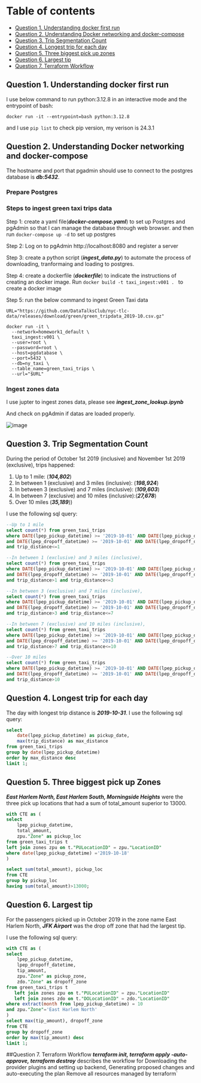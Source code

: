 

# Table of contents

- [Question 1. Understanding docker first run](#Question-1-Understanding-docker-first-run)
- [Question 2. Understanding Docker networking and docker-compose](#Question-2-Understanding-Docker-networking-and-docker-compose)
- [Question 3. Trip Segmentation Count](#Question-3-Trip-Segmentation-Count)
- [Question 4. Longest trip for each day](#Question-4-Longest-trip-for-each-day)
- [Question 5. Three biggest pick up zones](#Question-5-Three-biggest-pick-up-zones)
- [Question 6. Largest tip](#Question-6-Largest-tip)
- [Question 7. Terraform Workflow](#Question-7-Terraform-Workflow)


  
## Question 1. Understanding docker first run
I use below command to run python:3.12.8 in an interactive mode and the entrypoint of bash: 
```ssh
docker run -it --entrypoint=bash python:3.12.8
```
and I use `pip list` to check pip version, my verison is 24.3.1

## Question 2. Understanding Docker networking and docker-compose
The hostname and port that pgadmin should use to connect to the postgres database is ***db:5432***.


### Prepare Postgres
### Steps to ingest green taxi trips data

Step 1: create a yaml file(***docker-compose.yaml***) to set up Postgres and pgAdmin so that I can manage the database through web browser.
and then run `docker-compose up -d` to set up postgres

Step 2: Log on to pgAdmin http://localhost:8080 and register a server

Step 3: create a python script (***ingest_data.py***) to automate the process of downloading, tranformaing and loading to postgres. 

Step 4: create a dockerfile (***dockerfile***) to indicate the instructions of creating an docker image.
Run `docker build -t taxi_ingest:v001 . ` to create a docker image

Step 5: run the below command to ingest Green Taxi data

```ssh
URL="https://github.com/DataTalksClub/nyc-tlc-data/releases/download/green/green_tripdata_2019-10.csv.gz"

docker run -it \
  --network=homework1_default \
  taxi_ingest:v001 \
  --user=root \
  --password=root \
  --host=pgdatabase \
  --port=5432 \
  --db=ny_taxi \
  --table_name=green_taxi_trips \
  --url="$URL"
```
### Ingest zones data
I use jupter to ingest zones data, please see ***ingest_zone_lookup.ipynb***

And check on pgAdmin if datas are loaded properly. 

![image](https://github.com/user-attachments/assets/29fc5643-3a6d-4e11-8d33-4cf92c0cfa84)


## Question 3. Trip Segmentation Count
During the period of October 1st 2019 (inclusive) and November 1st 2019 (exclusive),  trips happened:

1. Up to 1 mile: (***104,802***)
2. In between 1 (exclusive) and 3 miles (inclusive): (***198,924***)
3. In between 3 (exclusive) and 7 miles (inclusive): (***109,603***)
4. In between 7 (exclusive) and 10 miles (inclusive):(***27,678***)
5. Over 10 miles (***35,189***))
   
I use the following sql query:

```sql
--Up to 1 mile
select count(*) from green_taxi_trips
where DATE(lpep_pickup_datetime) >= '2019-10-01' AND DATE(lpep_pickup_datetime) < '2019-11-01'
and DATE(lpep_dropoff_datetime) >= '2019-10-01' AND DATE(lpep_dropoff_datetime) < '2019-11-01'
and trip_distance<=1

--In between 1 (exclusive) and 3 miles (inclusive),
select count(*) from green_taxi_trips
where DATE(lpep_pickup_datetime) >= '2019-10-01' AND DATE(lpep_pickup_datetime) < '2019-11-01'
and DATE(lpep_dropoff_datetime) >= '2019-10-01' AND DATE(lpep_dropoff_datetime) < '2019-11-01'
and trip_distance>1 and trip_distance<=3

--In between 3 (exclusive) and 7 miles (inclusive),
select count(*) from green_taxi_trips
where DATE(lpep_pickup_datetime) >= '2019-10-01' AND DATE(lpep_pickup_datetime) < '2019-11-01'
and DATE(lpep_dropoff_datetime) >= '2019-10-01' AND DATE(lpep_dropoff_datetime) < '2019-11-01'
and trip_distance>3 and trip_distance<=7

--In between 7 (exclusive) and 10 miles (inclusive),
select count(*) from green_taxi_trips
where DATE(lpep_pickup_datetime) >= '2019-10-01' AND DATE(lpep_pickup_datetime) < '2019-11-01'
and DATE(lpep_dropoff_datetime) >= '2019-10-01' AND DATE(lpep_dropoff_datetime) < '2019-11-01'
and trip_distance>7 and trip_distance<=10

--Over 10 miles
select count(*) from green_taxi_trips
where DATE(lpep_pickup_datetime) >= '2019-10-01' AND DATE(lpep_pickup_datetime) < '2019-11-01'
and DATE(lpep_dropoff_datetime) >= '2019-10-01' AND DATE(lpep_dropoff_datetime) < '2019-11-01'
and trip_distance>10
```

## Question 4. Longest trip for each day
The day with longest trip distance is ***2019-10-31***.
I use the following sql query: 

```sql
select
    date(lpep_pickup_datetime) as pickup_date,
    max(trip_distance) as max_distance
from green_taxi_trips
group by date(lpep_pickup_datetime)
order by max_distance desc
limit 1;
```

## Question 5. Three biggest pick up Zones
***East Harlem North, East Harlem South, Morningside Heights*** were the three pick up locations that had a sum of total_amount superior to 13000.

```sql
with CTE as (
select
    lpep_pickup_datetime,
    total_amount,
	zpu."Zone" as pickup_loc
from green_taxi_trips t 
left join zones zpu on t."PULocationID" = zpu."LocationID"
where date(lpep_pickup_datetime) ='2019-10-18'
)

select sum(total_amount), pickup_loc
from CTE
group by pickup_loc
having sum(total_amount)>13000;
```
## Question 6. Largest tip
For the passengers picked up in October 2019 in the zone name East Harlem North,  ***JFK Airport*** was the drop off zone that had the largest tip.

I use the following sql query: 
```sql
with CTE as (
select
    lpep_pickup_datetime,
    lpep_dropoff_datetime,
    tip_amount,
    zpu."Zone" as pickup_zone,
    zdo."Zone" as dropoff_zone
from green_taxi_trips t 
   left join zones zpu on t."PULocationID" = zpu."LocationID"
   left join zones zdo on t."DOLocationID" = zdo."LocationID"
where extract(month from lpep_pickup_datetime) = 10
and zpu."Zone"='East Harlem North'
)
select max(tip_amount), dropoff_zone
from CTE
group by dropoff_zone
order by max(tip_amount) desc
limit 1;
```

##Question 7. Terraform Workflow
***terraform init, terraform apply -auto-approve, terraform destroy*** describes the workflow for
Downloading the provider plugins and setting up backend,
Generating proposed changes and auto-executing the plan
Remove all resources managed by terraform`




